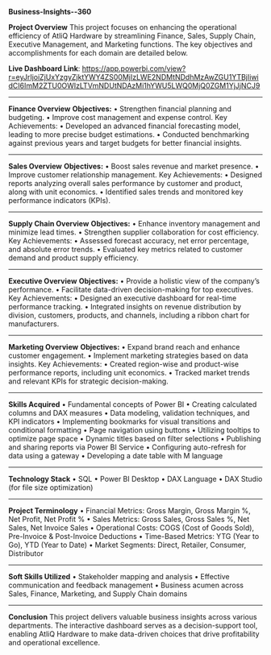 **Business-Insights--360**

**Project Overview**
This project focuses on enhancing the operational efficiency of AtliQ Hardware by streamlining Finance, Sales, Supply Chain, Executive Management, and Marketing functions. The key objectives and accomplishments for each domain are detailed below.

**Live Dashboard Link**: https://app.powerbi.com/view?r=eyJrIjoiZjUxYzgyZjktYWY4ZS00MjIzLWE2NDMtNDdhMzAwZGU1YTBjIiwidCI6ImM2ZTU0OWIzLTVmNDUtNDAzMi1hYWU5LWQ0MjQ0ZGM1YjJjNCJ9

________________________________________
**Finance Overview**
**Objectives:**
•	Strengthen financial planning and budgeting.
•	Improve cost management and expense control.
Key Achievements:
•	Developed an advanced financial forecasting model, leading to more precise budget estimations.
•	Conducted benchmarking against previous years and target budgets for better financial insights.
________________________________________
**Sales Overview**
**Objectives:**
•	Boost sales revenue and market presence.
•	Improve customer relationship management.
Key Achievements:
•	Designed reports analyzing overall sales performance by customer and product, along with unit economics.
•	Identified sales trends and monitored key performance indicators (KPIs).
________________________________________
**Supply Chain Overview**
**Objectives:**
•	Enhance inventory management and minimize lead times.
•	Strengthen supplier collaboration for cost efficiency.
Key Achievements:
•	Assessed forecast accuracy, net error percentage, and absolute error trends.
•	Evaluated key metrics related to customer demand and product supply efficiency.
________________________________________
**Executive Overview**
**Objectives:**
•	Provide a holistic view of the company’s performance.
•	Facilitate data-driven decision-making for top executives.
Key Achievements:
•	Designed an executive dashboard for real-time performance tracking.
•	Integrated insights on revenue distribution by division, customers, products, and channels, including a ribbon chart for manufacturers.
________________________________________
**Marketing Overview**
**Objectives:**
•	Expand brand reach and enhance customer engagement.
•	Implement marketing strategies based on data insights.
Key Achievements:
•	Created region-wise and product-wise performance reports, including unit economics.
•	Tracked market trends and relevant KPIs for strategic decision-making.
________________________________________
**Skills Acquired**
•	Fundamental concepts of Power BI
•	Creating calculated columns and DAX measures
•	Data modeling, validation techniques, and KPI indicators
•	Implementing bookmarks for visual transitions and conditional formatting
•	Page navigation using buttons
•	Utilizing tooltips to optimize page space
•	Dynamic titles based on filter selections
•	Publishing and sharing reports via Power BI Service
•	Configuring auto-refresh for data using a gateway
•	Developing a date table with M language
________________________________________
**Technology Stack**
•	SQL
•	Power BI Desktop
•	DAX Language
•	DAX Studio (for file size optimization)
________________________________________
**Project Terminology**
•	Financial Metrics: Gross Margin, Gross Margin %, Net Profit, Net Profit %
•	Sales Metrics: Gross Sales, Gross Sales %, Net Sales, Net Invoice Sales
•	Operational Costs: COGS (Cost of Goods Sold), Pre-Invoice & Post-Invoice Deductions
•	Time-Based Metrics: YTG (Year to Go), YTD (Year to Date)
•	Market Segments: Direct, Retailer, Consumer, Distributor
________________________________________
**Soft Skills Utilized**
•	Stakeholder mapping and analysis
•	Effective communication and feedback management
•	Business acumen across Sales, Finance, Marketing, and Supply Chain domains
________________________________________
**Conclusion**
This project delivers valuable business insights across various departments. The interactive dashboard serves as a decision-support tool, enabling AtliQ Hardware to make data-driven choices that drive profitability and operational excellence.

